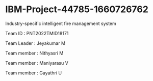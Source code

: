 # IBM-Project-44785-1660726762
Industry-specific intelligent fire management system

Team ID : PNT2022TMID18171 

Team Leader : Jeyakumar M

Team member : Nithyasri M

Team member : Maniyarasu V

Team member : Gayathri U
